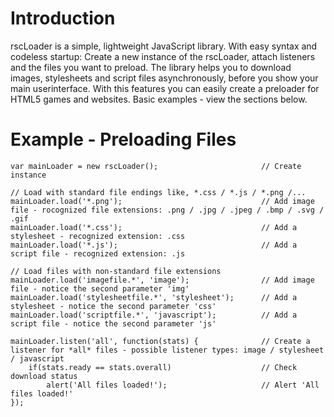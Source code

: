 Introduction
============

rscLoader is a simple, lightweight JavaScript library.
With easy syntax and codeless startup:
Create a new instance of the rscLoader, attach listeners and the files you want to preload.
The library helps you to download images, stylesheets and script files asynchronously, before you show your main userinterface. With this features you can easily create a preloader for HTML5 games and websites.
Basic examples - view the sections below.


Example - Preloading Files
==========================
	var mainLoader = new rscLoader();						// Create instance
	
	// Load with standard file endings like, *.css / *.js / *.png /...
	mainLoader.load('*.png');								// Add image file - rocognized file extensions: .png / .jpg / .jpeg / .bmp / .svg / .gif
	mainLoader.load('*.css');								// Add a stylesheet - recognized extension: .css
	mainLoader.load('*.js');								// Add a script file - recognized extension: .js
	
	// Load files with non-standard file extensions
	mainLoader.load('imagefile.*', 'image');				// Add image file - notice the second parameter 'img'
	mainLoader.load('stylesheetfile.*', 'stylesheet');		// Add a stylesheet - notice the second parameter 'css'
	mainLoader.load('scriptfile.*', 'javascript');			// Add a script file - notice the second parameter 'js'
	
	mainLoader.listen('all', function(stats) {				// Create a listener for *all* files - possible listener types: image / stylesheet / javascript
		if(stats.ready == stats.overall)					// Check download status
			alert('All files loaded!');						// Alert 'All files loaded!'
	});

